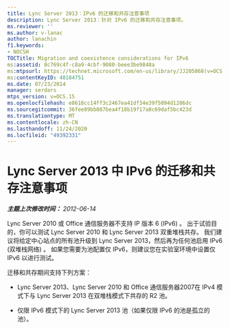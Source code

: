```yaml
---
title: Lync Server 2013：IPv6 的迁移和共存注意事项
description: Lync Server 2013：针对 IPv6 的迁移和共存注意事项。
ms.reviewer: ''
ms.author: v-lanac
author: lanachin
f1.keywords:
- NOCSH
TOCTitle: Migration and coexistence considerations for IPv6
ms:assetid: 8c769c4f-c8a9-4cbf-9080-beee3be9848a
ms:mtpsurl: https://technet.microsoft.com/en-us/library/JJ205068(v=OCS.15)
ms:contentKeyID: 48184751
ms.date: 07/23/2014
manager: serdars
mtps_version: v=OCS.15
ms.openlocfilehash: e8618cc14ff3c2467ea41df34e39f5094d1206dc
ms.sourcegitcommit: 36fee89bb887bea4f18b19f17a8c69daf5bc423d
ms.translationtype: MT
ms.contentlocale: zh-CN
ms.lasthandoff: 11/24/2020
ms.locfileid: "49392331"
---
```

# <a name="migration-and-coexistence-considerations-for-ipv6-in-lync-server-2013"></a>Lync Server 2013 中 IPv6 的迁移和共存注意事项

<div data-xmlns="http://www.w3.org/1999/xhtml">

<div class="topic" data-xmlns="http://www.w3.org/1999/xhtml" data-msxsl="urn:schemas-microsoft-com:xslt" data-cs="https://msdn.microsoft.com/">

<div data-asp="https://msdn2.microsoft.com/asp">



</div>

<div id="mainSection">

<div id="mainBody">

<span> </span>

_**主题上次修改时间：** 2012-06-14_

Lync Server 2010 或 Office 通信服务器不支持 IP 版本 6 (IPv6) 。 出于试验目的，你可以测试 Lync Server 2010 和 Lync Server 2013 双重堆栈共存。 我们建议将给定中心站点的所有池升级到 Lync Server 2013，然后再为任何池启用 IPv6 (双堆栈网络) 。 如果您需要为池配置仅 IPv6，则建议您在实验室环境中设置仅 IPv6 以进行测试。

迁移和共存期间支持下列方案：

  - Lync Server 2013、Lync Server 2010 和 Office 通信服务器2007在 IPv4 模式下与 Lync Server 2013 在双堆栈模式下共存的 R2 池。

  - 仅限 IPv6 模式下的 Lync Server 2013 池（如果仅限 IPv6 的池是孤立的池）。

</div>

<span> </span>

</div>

</div>

</div>

